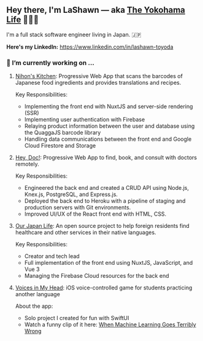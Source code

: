 ## Hey there, I'm LaShawn — aka [The Yokohama Life](https://theyokohamalife.com) 🙋🏾‍♀️

I'm a full stack software engineer living in Japan. 🇯🇵

**Here's my LinkedIn:** https://www.linkedin.com/in/lashawn-toyoda

### 🔭 I’m currently working on ...
1. [Nihon's Kitchen](https://github.com/nihonskitchen/frontend): Progressive Web App that scans the barcodes of Japanese food ingredients and provides translations and recipes.

    Key Responsibilities:  
    * Implementing the front end with NuxtJS and server-side rendering (SSR)
    * Implementing user authentication with Firebase
    * Relaying product information between the user and database using the QuaggaJS barcode library
    * Handling data communications between the front end and Google Cloud Firestore and Storage
    
2. [Hey, Doc!](https://github.com/YoSoRyuShawn/your-solution-back): Progressive Web App to find, book, and consult with doctors remotely.   

    Key Responsibilities:  
    * Engineered the back end and created a CRUD API using ​Node.js​, ​Knex.js​, PostgreSQL​, and ​Express.js​.
    * Deployed the back end to ​Heroku​ with a pipeline of staging and production servers with ​Git​ environments.
    * Improved UI/UX of the ​React​ front end with HTML, CSS.

3. [Our Japan Life](https://github.com/Our-Japan-Life/findadoc): An open source project to help foreign residents find healthcare and other services in their native languages.  

    Key Responsibilities: 
    * Creator and tech lead
    * Full implementation of the front end using NuxtJS, JavaScript, and Vue 3
    * Managing the Firebase Cloud resources for the back end

4. [Voices in My Head](https://github.com/theyokohamalife/voices-in-my-head): iOS voice-controlled game for students practicing another language  
    
    About the app:
    * Solo project I created for fun with SwiftUI
    * Watch a funny clip of it here: [When Machine Learning Goes Terribly Wrong](https://twitter.com/theyokohamalife/status/1342095973963591681?s=20)

<!--
**theyokohamalife/theyokohamalife** is a ✨ _special_ ✨ repository because its `README.md` (this file) appears on your GitHub profile.

Here are some ideas to get you started:

- 
- 🌱 I’m currently learning ...
- 👯 I’m looking to collaborate on ...
- 🤔 I’m looking for help with ...
- 💬 Ask me about ...
- 📫 How to reach me: ...
- 😄 Pronouns: ...
- ⚡ Fun fact: ...
-->
